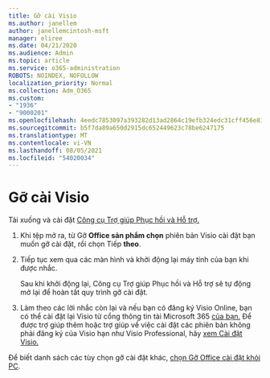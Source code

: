 ```yaml
---
title: Gỡ cài Visio
ms.author: janellem
author: janellemcintosh-msft
manager: eliree
ms.date: 04/21/2020
ms.audience: Admin
ms.topic: article
ms.service: o365-administration
ROBOTS: NOINDEX, NOFOLLOW
localization_priority: Normal
ms.collection: Adm_O365
ms.custom:
- "1936"
- "9000201"
ms.openlocfilehash: 4eedc7853097a393282d13ad2864c19efb324edc31cff456e815180133dd30f1
ms.sourcegitcommit: b5f7da89a650d2915dc652449623c78be6247175
ms.translationtype: MT
ms.contentlocale: vi-VN
ms.lasthandoff: 08/05/2021
ms.locfileid: "54020034"
---
```

# <a name="uninstall-visio"></a>Gỡ cài Visio

Tải xuống và cài đặt [Công cụ Trợ giúp Phục hồi và Hỗ trợ.](https://aka.ms/SARA-OfficeUninstall-Alchemy)
  
1. Khi tệp mở ra, từ Gỡ **Office sản phẩm chọn** phiên bản Visio cài đặt bạn muốn gỡ cài đặt, rồi chọn Tiếp **theo**. 
    
2. Tiếp tục xem qua các màn hình và khởi động lại máy tính của bạn khi được nhắc.
    
    Sau khi khởi động lại, Công cụ Trợ giúp Phục hồi và Hỗ trợ sẽ tự động mở lại để hoàn tất quy trình gỡ cài đặt.
    
3. Làm theo các lời nhắc còn lại và nếu bạn có đăng ký Visio Online, bạn có thể cài đặt lại Visio từ cổng thông tin tài Microsoft 365 [của bạn.](https://portal.office.com/account#installs) Để được trợ giúp thêm hoặc trợ giúp về việc cài đặt các phiên bản không phải đăng ký của Visio hạn như Visio Professional, hãy [xem Cài đặt Visio.](https://support.office.com/article/f98f21e3-aa02-4827-9167-ddab5b025710?wt.mc_id=OfficeAdm_ClientDIA_Alchemy1936) 
    
Để biết danh sách các tùy chọn gỡ cài đặt khác, [chọn Gỡ Office cài đặt khỏi PC](https://support.office.com/article/9dd49b83-264a-477a-8fcc-2fdf5dbf61d8?wt.mc_id=OfficeAdm_ClientDIA_Alchemy1936).